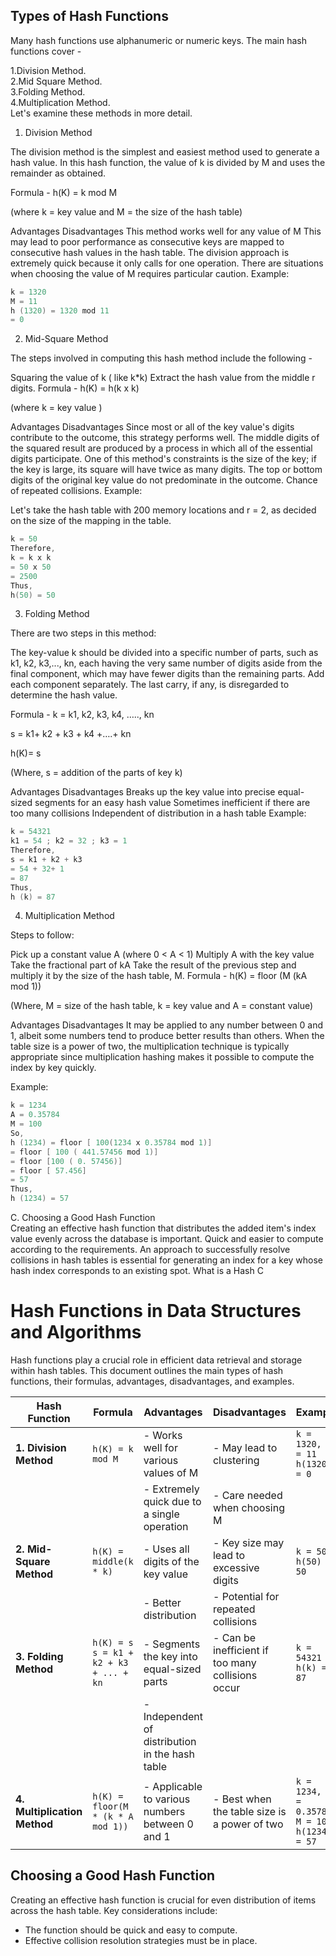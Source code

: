 ## Types of Hash Functions
Many hash functions use alphanumeric or numeric keys. The main hash functions cover -  

1.Division Method.  
2.Mid Square Method.  
3.Folding Method.  
4.Multiplication Method.  
Let's examine these methods in more detail. 

1. Division Method

The division method is the simplest and easiest method used to generate a hash value. In this hash function, the value of k is divided by M and uses the remainder as obtained. 

Formula - h(K) = k mod M 

(where k = key value and M = the size of the hash table) 

Advantages	Disadvantages
This method works well for any value of M	This may lead to poor performance as consecutive keys are mapped to consecutive hash values in the hash table.
The division approach is extremely quick because it only calls for one operation.	There are situations when choosing the value of M requires particular caution.
 Example: 
```c
k = 1320 
M = 11 
h (1320) = 1320 mod 11 
= 0
```

2. Mid-Square Method

The steps involved in computing this hash method include the following - 

Squaring the value of k ( like k*k) 
Extract the hash value from the middle r digits. 
Formula - h(K) = h(k x k)

 (where k = key value ) 

Advantages	Disadvantages
Since most or all of the key value's digits contribute to the outcome, this strategy performs well. The middle digits of the squared result are produced by a process in which all of the essential digits participate.	One of this method's constraints is the size of the key; if the key is large, its square will have twice as many digits.
The top or bottom digits of the original key value do not predominate in the outcome.	Chance of repeated collisions.
 Example:

Let's take the hash table with 200 memory locations and r = 2, as decided on the size of the mapping in the table.  
```c
k = 50 
Therefore, 
k = k x k 
= 50 x 50 
= 2500 
Thus, 
h(50) = 50
```
3. Folding Method

There are two steps in this method:  

The key-value k should be divided into a specific number of parts, such as k1, k2, k3,..., kn, each having the very same number of digits aside from the final component, which may have fewer digits than the remaining parts. 
Add each component separately. The last carry, if any, is disregarded to determine the hash value. 

Formula - k = k1, k2, k3, k4, ….., kn 

s = k1+ k2 + k3 + k4 +….+ kn 

h(K)= s

(Where, s = addition of the parts of key k) 

Advantages	Disadvantages
Breaks up the key value into precise equal-sized segments for an easy hash value	Sometimes inefficient if there are too many collisions
Independent of distribution in a hash table	
Example:
```c
k = 54321 
k1 = 54 ; k2 = 32 ; k3 = 1 
Therefore, 
s = k1 + k2 + k3 
= 54 + 32+ 1 
= 87 
Thus, 
h (k) = 87

```
4. Multiplication Method

Steps to follow:

Pick up a constant value A (where 0 < A < 1) 
Multiply A with the key value 
Take the fractional part of kA 
Take the result of the previous step and multiply it by the size of the hash table, M. 
Formula - h(K) = floor (M (kA mod 1)) 

(Where, M = size of the hash table, k = key value and A = constant value) 

Advantages	Disadvantages
It may be applied to any number between 0 and 1, albeit some numbers tend to produce better results than others.	When the table size is a power of two, the multiplication technique is typically appropriate since multiplication hashing makes it possible to compute the index by key quickly.

Example: 
```c
k = 1234 
A = 0.35784 
M = 100 
So,  
h (1234) = floor [ 100(1234 x 0.35784 mod 1)] 
= floor [ 100 ( 441.57456 mod 1)] 
= floor [100 ( 0. 57456)] 
= floor [ 57.456] 
= 57 
Thus, 
h (1234) = 57

```
C. Choosing a Good Hash Function  
Creating an effective hash function that distributes the added item's index value evenly across the database is important. 
Quick and easier to compute according to the requirements. 
An approach to successfully resolve collisions in hash tables is essential for generating an index for a key whose hash index corresponds to an existing spot. 
What is a Hash C

# Hash Functions in Data Structures and Algorithms

Hash functions play a crucial role in efficient data retrieval and storage within hash tables. This document outlines the main types of hash functions, their formulas, advantages, disadvantages, and examples.

| **Hash Function**      | **Formula**                                           | **Advantages**                                             | **Disadvantages**                                       | **Example**                               |
|------------------------|-------------------------------------------------------|-----------------------------------------------------------|--------------------------------------------------------|-------------------------------------------|
| **1. Division Method** | `h(K) = k mod M`                                     | - Works well for various values of M                      | - May lead to clustering                               | `k = 1320, M = 11` <br> `h(1320) = 0`    |
|                        |                                                       | - Extremely quick due to a single operation               | - Care needed when choosing M                          |                                           |
| **2. Mid-Square Method** | `h(K) = middle(k * k)`                             | - Uses all digits of the key value                        | - Key size may lead to excessive digits                | `k = 50` <br> `h(50) = 50`                |
|                        |                                                       | - Better distribution                                      | - Potential for repeated collisions                     |                                           |
| **3. Folding Method**  | `h(K) = s` <br> `s = k1 + k2 + k3 + ... + kn`      | - Segments the key into equal-sized parts                 | - Can be inefficient if too many collisions occur      | `k = 54321` <br> `h(k) = 87`             |
|                        |                                                       | - Independent of distribution in the hash table           |                                                        |                                           |
| **4. Multiplication Method** | `h(K) = floor(M * (k * A mod 1))`              | - Applicable to various numbers between 0 and 1          | - Best when the table size is a power of two          | `k = 1234, A = 0.35784, M = 100` <br> `h(1234) = 57` |

## Choosing a Good Hash Function

Creating an effective hash function is crucial for even distribution of items across the hash table. Key considerations include:
- The function should be quick and easy to compute.
- Effective collision resolution strategies must be in place.
